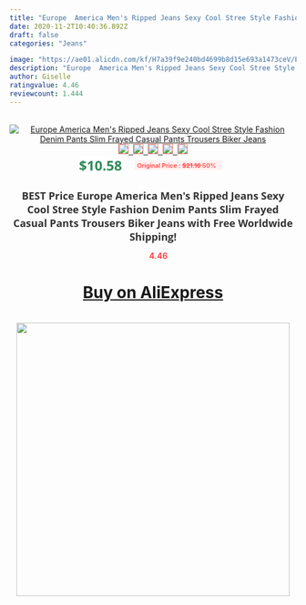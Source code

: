 ```yaml
---
title: "Europe  America Men's Ripped Jeans Sexy Cool Stree Style Fashion Denim Pants Slim Frayed Casual Pants Trousers Biker Jeans"
date: 2020-11-2T10:40:36.892Z
draft: false
categories: "Jeans"

image: "https://ae01.alicdn.com/kf/H7a39f9e240bd4699b8d15e693a1473ceV/Europe-America-Men-s-Ripped-Jeans-Sexy-Cool-Stree-Style-Fashion-Denim-Pants-Slim-Frayed-Casual.jpg"
description: "Europe  America Men's Ripped Jeans Sexy Cool Stree Style Fashion Denim Pants Slim Frayed Casual Pants Trousers Biker Jeans"
author: Giselle
ratingvalue: 4.46
reviewcount: 1.444
---
```

<br>
<div style="text-align: center;">
<a href="https://s.click.aliexpress.com/e/_AKjVeH" target="_blank" rel="nofollow noopener noreferrer"><img alt="Europe  America Men's Ripped Jeans Sexy Cool Stree Style Fashion Denim Pants Slim Frayed Casual Pants Trousers Biker Jeans" class="magnifier-image" src="https://ae01.alicdn.com/kf/H7a39f9e240bd4699b8d15e693a1473ceV/Europe-America-Men-s-Ripped-Jeans-Sexy-Cool-Stree-Style-Fashion-Denim-Pants-Slim-Frayed-Casual.jpg_640x640.jpg">
<br>
<img style="border:1px solid salmon" src="https://ae01.alicdn.com/kf/H7a39f9e240bd4699b8d15e693a1473ceV/Europe-America-Men-s-Ripped-Jeans-Sexy-Cool-Stree-Style-Fashion-Denim-Pants-Slim-Frayed-Casual.jpg_120x120.jpg">&nbsp;&nbsp;<img style="border:1px solid salmon" src="https://ae01.alicdn.com/kf/Hbb452a6d3e3948fd9b7b8356fe6cdaf87/Europe-America-Men-s-Ripped-Jeans-Sexy-Cool-Stree-Style-Fashion-Denim-Pants-Slim-Frayed-Casual.jpg_120x120.jpg">&nbsp;&nbsp;<img style="border:1px solid salmon" src="https://ae01.alicdn.com/kf/He0d38181a54342a58fbfd1c1e51bcedcH/Europe-America-Men-s-Ripped-Jeans-Sexy-Cool-Stree-Style-Fashion-Denim-Pants-Slim-Frayed-Casual.jpg_120x120.jpg">&nbsp;&nbsp;<img style="border:1px solid salmon" src="https://ae01.alicdn.com/kf/Hfb3ed21eba5d459da8f0ed9b89b2d3288/Europe-America-Men-s-Ripped-Jeans-Sexy-Cool-Stree-Style-Fashion-Denim-Pants-Slim-Frayed-Casual.jpg_120x120.jpg">&nbsp;&nbsp;<img style="border:1px solid salmon" src="https://ae01.alicdn.com/kf/H25cfc55f2cb5430797c278a1a5e2422bJ/Europe-America-Men-s-Ripped-Jeans-Sexy-Cool-Stree-Style-Fashion-Denim-Pants-Slim-Frayed-Casual.jpg_120x120.jpg"></a></div><br0>
<div style="text-align: center;"><span style="background-color: white; border: 0px; box-sizing: border-box; color: seagreen; display: inline-block; font-family: &quot;open sans&quot; , &quot;arial&quot; , &quot;helvetica&quot; , sans-serif , &quot;heiti&quot;; font-size: 24px; font-stretch: inherit; font-weight: 700; line-height: inherit; margin: 0px 10px 0px 0px; padding: 0px; vertical-align: middle;">$10.58 </span>
<span style="background: rgb(255 , 241 , 241); border-radius: 3px; border: 0px; box-sizing: border-box; color: #ff4747; display: inline-block; font-family: inherit; font-size: 12px; font-stretch: inherit; font-style: inherit; font-variant: inherit; font-weight: 600; line-height: inherit; margin: 0px; padding: 2px 5px; transform: scale(0.9); vertical-align: middle;">Original Price : <b style="text-decoration: line-through;">$21.16 </b> 50%&nbsp;&nbsp;</span></div>
<h1 style="color: #333333; display: inline-block; font-family: &quot;open sans&quot; , &quot;arial&quot; , &quot;helvetica&quot; , sans-serif , &quot;heiti&quot;; font-size: 18px; font-stretch: inherit; font-weight: 700; text-align: center;">BEST Price Europe  America Men's Ripped Jeans Sexy Cool Stree Style Fashion Denim Pants Slim Frayed Casual Pants Trousers Biker Jeans with Free Worldwide Shipping!</h1>
<div style="color: #ff4747; text-align: center;">
<img src="https://4.bp.blogspot.com/-M0ZcTcb-5uY/XleCXlxnR4I/AAAAAAAAAEc/OrjgMkXV1oMQFaCRZj5HQwOCBcu3w1FegCPcBGAYYCw/s1600/star.png" style="height: 15px;">&nbsp;<b>4.46</b></div>
<div class="button_cont" align="center"><a class="buynow_a" href="https://s.click.aliexpress.com/e/_AKjVeH" target="_blank" rel="nofollow noopener noreferrer"><H1>Buy on AliExpress</H1></a></div><br>
<div class="separator" style="clear: both; text-align: center;">
<img src="https://lh3.googleusercontent.com/-pTy5HemUv9M/XlePHvY0dAI/AAAAAAAAAE4/0nX5iRUoIWY8eMW9Dpxeirr157OZliDIgCLcBGAsYHQ/s1600/badge.gif" width="480">
</div>
